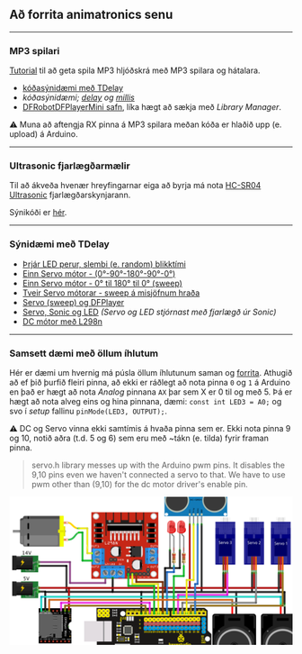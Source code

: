 ## Að forrita animatronics senu 

---

### MP3 spilari
 
[Tutorial](https://wiki.dfrobot.com/DFPlayer_Mini_SKU_DFR0299) til að geta spila MP3 hljóðskrá með MP3 spilara og hátalara.
- [kóðasýnidæmi með TDelay](../Kodi/DFPlayer_TDelay.ino)
- _kóðasýnidæmi; [delay](../Kodi/DFPlayer_Demo2.ino) og [millis](../Kodi/DFPlayer_Demo1.ino)_
- [DFRobotDFPlayerMini safn](https://github.com/DFRobot/DFRobotDFPlayerMini/archive/1.0.3.zip), líka hægt að sækja með _Library Manager_.

:warning: Muna að aftengja RX pinna á MP3 spilara meðan kóða er hlaðið upp (e. upload) á Arduino. 

---

### Ultrasonic fjarlægðarmælir

Til að ákveða hvenær hreyfingarnar eiga að byrja má nota [HC-SR04 Ultrasonic](https://lastminuteengineers.com/arduino-sr04-ultrasonic-sensor-tutorial/) fjarlægðarskynjarann.

Sýnikóði er [hér](../Kodi/ultrasonic.ino).

---

### Sýnidæmi með TDelay 

- [Þrjár LED perur, slembi (e. random) blikktími](https://wokwi.com/projects/349252429929251411)
- [Einn Servo mótor - (0°-90°-180°-90°-0°)](https://wokwi.com/projects/349789993741320787)
- [Einn Servo mótor - 0° til 180° til 0° (sweep)](https://wokwi.com/projects/349792066153218642)
- [Tveir Servo mótorar - sweep á misjöfnum hraða](https://wokwi.com/projects/349794862688633427)
- [Servo (sweep) og DFPlayer](https://github.com/VESM1VS/AFANGI/blob/main/Kodi/TDelay_Servo_DFPlayer.ino)
- [Servo, Sonic og LED](https://wokwi.com/projects/349337061426201170) _(Servo og LED stjórnast með fjarlægð úr Sonic)_
- [DC mótor með L298n](../Kodi/einn_dc_l298n.ino) 

---

### Samsett dæmi með öllum íhlutum

Hér er dæmi um hvernig má púsla öllum íhlutunum saman og [forrita](../Kodi/samsett_daemi.ino). Athugið að ef þið þurfið fleiri pinna, að ekki er ráðlegt að nota pinna `0` og `1` á Arduino en það er hægt að nota *Analog* pinnana `AX` þar sem X er 0 til og með 5. Þá er hægt að nota alveg eins og hina pinnana, dæmi: `const int LED3 = A0;` og svo í *setup* fallinu `pinMode(LED3, OUTPUT);`.

<!-- :warning: Muna að aftengja RX pinna á MP3 spilara meðan kóða er hlaðið upp (e. upload) á Arduino. -->

:warning:  DC og Servo vinna ekki samtímis á hvaða pinna sem er. Ekki nota pinna 9 og 10, notið aðra (t.d. 5 og 6) sem eru með ~tákn (e. tilda) fyrir framan pinna. <br>
> servo.h library messes up with the Arduino pwm pins. It disables the 9,10 pins even we haven't connected a servo to that. We have to use pwm other than (9,10) for the dc motor driver's enable pin.


![Samsett dæmi](./Lokaverkefni_demoverkefni.png)

